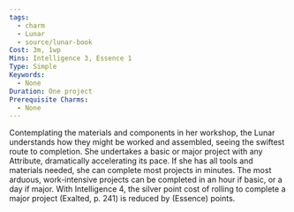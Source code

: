 ```yaml
---
tags:
  - charm
  - Lunar
  - source/lunar-book
Cost: 3m, 1wp
Mins: Intelligence 3, Essence 1
Type: Simple
Keywords:
  - None
Duration: One project
Prerequisite Charms:
  - None
---
```

Contemplating the materials and components in her workshop, the Lunar understands how they might be worked and assembled, seeing the swiftest route to completion. She undertakes a basic or major project with any Attribute, dramatically accelerating its pace. If she has all tools and materials needed, she can complete most projects in minutes. The most arduous, work-intensive projects can be completed in an hour if basic, or a day if major. With Intelligence 4, the silver point cost of rolling to complete a major project (Exalted, p. 241) is reduced by (Essence) points.